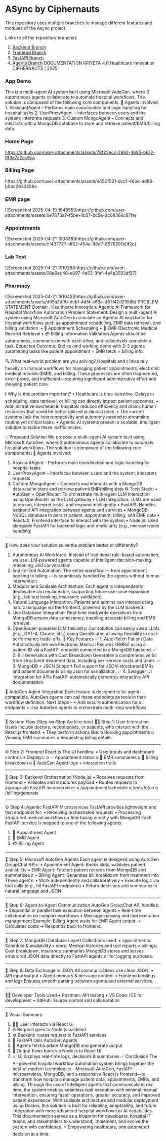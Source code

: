 # ASync by Ciphernauts
This repository uses multiple branches to manage different features and modules of the Async project.

Links to all the repository branches 
1. <a href="https://github.com/MeetMithlesh/ASync/tree/backend">Backend Branch<a/>
1. <a href="https://github.com/MeetMithlesh/ASync/tree/frontend">Frontend Branch<a/>
1. <a href="https://github.com/MeetMithlesh/ASync/tree/fastapi">FastAPI Branch<a/>
1. <a href="https://github.com/MeetMithlesh/ASync/tree/agents">Agents Branch<a/>
DOCUMENTATION
KRIYETA 4.0
Healthcare Innovation
CIPHERNAUTS | 2025
<h3>App Demo</h3>
<p>This is a multi-agent AI system built using Microsoft AutoGen, where 3 autonomous agents collaborate to automate hospital workflows. The solution is composed of the following core components:
🧠 Agents Involved:
1.	AssistantAgent – Performs main coordination and logic handling for hospital tasks
2.	UserProxyAgent – Interfaces between users and the system; interprets requests
3.	Custom MongoAgent – Connects and interacts with a MongoDB database to store and retrieve patient/EMR/billing data</p>
<h3>Home Page</h3>


https://github.com/user-attachments/assets/78f22ecc-2992-4685-b612-0f3e7c2ec9ca

<h3>Billing Page</h3>
https://github.com/user-attachments/assets/e450f531-dcc1-46be-ad89-b0bc2633256e
<h3>EMR page</h3>
![Screenshot 2025-04-19 184855](https://github.com/user-attachments/assets/6e7873a7-f5be-4b57-bc5e-2c08366c67fe)

<h3>Appointments</h3>
![Screenshot 2025-04-21 190838](https://github.com/user-attachments/assets/c1437727-df02-454e-88d7-8576201b0f2d)

<h3>Lab Test</h3>
![Screenshot 2025-04-21 191028](https://github.com/user-attachments/assets/06e6ec46-e097-4e53-8faf-4a4a3593df27)

<h3>Pharmacy</h3>
![Screenshot 2025-04-21 191045](https://github.com/user-attachments/assets/d05a2d0b-dcbf-4d5f-a83a-d87f42d2356b)
PROBLEM STATEMENT
Domain : Healthcare Innovation: Agentic AI Framework for Hospital Workflow Automation
Problem Statement: 
Design a multi-agent AI system using Microsoft AutoGen to simulate an Agentic AI workforce for hospital workflows such as appointment scheduling, EMR data retrieval, and billing validation. 
•  📅 Appointment Scheduling
•  🏥 EMR (Electronic Medical Record) Retrieval
•  💳 Billing Information Validation
Agents should be autonomous, communicate with each other, and collectively complete a task.
Expected Outcome: End-to-end working demo with 2–3 agents automating tasks like patient appointment + EMR fetch + billing info.

🔍 What real-world problem are you solving?
Hospitals and clinics rely heavily on manual workflows for managing patient appointments, electronic medical records (EMR), and billing. These processes are often fragmented, error-prone, and inefficient—requiring significant administrative effort and delaying patient care.

❗ Why is this problem important?
•	Healthcare is time-sensitive. Delays in scheduling, data retrieval, or billing can directly impact patient outcomes.
•	Administrative overhead in hospitals reduces efficiency and drains human resources that could be better utilized in clinical roles.
•	The current systems lack the interconnectivity and autonomy needed to streamline routine yet critical tasks.
•	Agentic AI systems present a scalable, intelligent solution to tackle these inefficiencies.

💡 Proposed Solution
We propose a multi-agent AI system built using Microsoft AutoGen, where 3 autonomous agents collaborate to automate hospital workflows. The solution is composed of the following core components:
🧠 Agents Involved:
1.	AssistantAgent – Performs main coordination and logic handling for hospital tasks
2.	UserProxyAgent – Interfaces between users and the system; interprets requests
3.	Custom MongoAgent – Connects and interacts with a MongoDB database to store and retrieve patient/EMR/billing data
⚙️ Tech Stack:
•	AutoGen + OpenRouter: To orchestrate multi-agent LLM interaction using OpenRouter as the LLM gateway
•	LLM Integration: LLMs are used to reason, interpret tasks, and respond intelligently
•	FastAPI: Handles backend API integration between agents and services
•	MongoDB: NoSQL database to persist patient, appointment, billing, and EMR data
•	ReactJS: Frontend interface to interact with the system
•	Node.js: Used alongside FastAPI for backend logic and modularity (e.g., microservices handling)


________________________________________
🚀 How does your solution solve the problem better or differently?
1.	Autonomous AI Workforce:
Instead of traditional rule-based automation, we use LLM-powered agents capable of intelligent decision-making, reasoning, and conversation.
2.	End-to-End Automation:
The entire workflow — from appointment booking to billing — is seamlessly handled by the agents without human intervention.
3.	Modular and Scalable Architecture:
Each agent is independently deployable and replaceable, supporting future use-case expansion (e.g., lab test booking, insurance validation).
4.	Natural Language Interaction:
Patients and admins can interact using natural language via the frontend, powered by the LLM backend.
5.	Live Database Integration:
Real-time read/write operations from MongoDB ensure data consistency, enabling accurate billing and EMR retrieval.
6.	OpenRouter-powered LLM flexibility:
Our solution can easily swap LLMs (e.g., GPT-4, Claude, etc.) using OpenRouter, allowing flexibility in cost-performance trade-offs.
🔑 Key Features
✅ 1. Auto-Fetch Patient Data
Automatically retrieve Electronic Medical Records (EMRs) using a patient ID via a FastAPI endpoint       connected to a MongoDB backend.
✅ 2. Bill Generation with Cost Breakdown
Generates a comprehensive bill from structured treatment data, including per-service costs and totals.
✅ 3. MongoDB + JSON Support
Full support for JSON-structured EMRs and patient documents using Json for serialization.
✅ 4. Swagger UI Integration for APIs
FastAPI automatically generates interactive API documentation.


🧠 AutoGen Agent Integration
Each feature is designed to be agent-compatible. AutoGen agents can call these endpoints as tools in their workflow definition.
Next Steps –
•	Add secure authentication for all endpoints
•	Use AutoGen agents to orchestrate multi-step workflows

________________________________________
🧭 System Flow (Step-by-Step Architecture)
🧑‍⚕️ Step 1: User Interaction
Users include doctors, receptionists, or patients, who interact with the React.js frontend.
•	They perform actions like:
o	Booking appointments
o	Viewing EMR summaries
o	Requesting billing details
________________________________________
🌐 Step 2: Frontend React.js
The UI handles:
•	User inputs and dashboard controls
•	Displays:
o	✅ Appointment status
o	📄 EMR summaries
o	💸 Billing breakdown
o	🤖 AutoGen Agent logs + interaction trails
________________________________________
🧠 Step 3: Backend Orchestration (Node.js)
•	Receives requests from frontend
•	Validates and structures payload
•	Routes requests to appropriate FastAPI microservices
o	/appointment/schedule
o	/emr/fetch
o	/billing/generate
________________________________________
⚙️ Step 4: Agentic FastAPI Microservices
FastAPI provides lightweight and fast endpoints for:
•	Receiving orchestrated requests
•	Processing structured medical workflows
•	Interfacing directly with MongoDB
Each FastAPI service is mapped to one of the following agents:
1.	📅 Appointment Agent
2.	🏥 EMR Agent
3.	💳 Billing Agent
________________________________________
🤖 Step 5: Microsoft AutoGen Agents
Each agent is designed using AutoGen GroupChat APIs:
•	Appointment Agent: Books slots, validates patient availability
•	EMR Agent: Fetches patient records from MongoDB and summarizes it
•	Billing Agent: Generates bill breakdown from treatment info
These agents:
•	Work independently and collaboratively
•	Execute logic via tool calls (e.g., hit FastAPI endpoints)
•	Return decisions and summaries in natural language and JSON
________________________________________
🧩 Step 6: Agent-to-Agent Communication
AutoGen GroupChat API handles:
•	Sequential or parallel task execution between agents
•	Real-time collaboration on complex workflows
•	Message-passing and tool execution management
Example: Billing Agent waits for EMR Agent output → Calculates costs → Responds back to frontend.
________________________________________
💾 Step 7: MongoDB (Database Layer)
Collections used:
•	appointments: Schedule & availability
•	emrs: Medical histories and test reports
•	billings: Cost breakdown, insurance summaries
MongoDB stores and serves structured JSON data directly to FastAPI agents or for logging purposes.
________________________________________
🔁 Step 8: Data Exchange in JSON
All communications use clean JSON:
•	API input/output
•	Agent memory & message content
•	Frontend bindings and logs
Ensures smooth parsing between agents and external services.
________________________________________
🧑‍💻 Developer Tools Used
•	Postman: API testing
•	VS Code: IDE for development
•	GitHub: Source control and collaboration
________________________________________
📍 Visual Summary 
1.	👩‍⚕️ User interacts via React UI
2.	🌐 Request goes to Node.js backend
3.	⚙️ Backend routes request to FastAPI services
4.	🤖 FastAPI calls AutoGen Agents
5.	🧠 Agents fetch/update MongoDB and generate output
6.	🔄 Output flows back via Node.js to React UI
7.	📈 UI displays real-time logs, decisions & summaries
✅ Conclusion
The AI-powered hospital workflow automation system brings together the best of modern technologies—Microsoft AutoGen, FastAPI microservices, MongoDB, and a responsive React.js frontend—to transform how hospitals manage patient data, appointments, EMRs, and billing.
Through the use of intelligent agents that communicate in real time, the system enables seamless task execution with minimal manual intervention, ensuring faster operations, greater accuracy, and improved patient experience. With scalable architecture and modular deployment using Docker, this solution is built for reliability, adaptability, and future integration with more advanced hospital workflows or AI capabilities.
This documentation serves as a blueprint for developers, hospital IT teams, and stakeholders to understand, implement, and evolve the system with confidence.
⚡ Empowering healthcare, one automated decision at a time.
 
